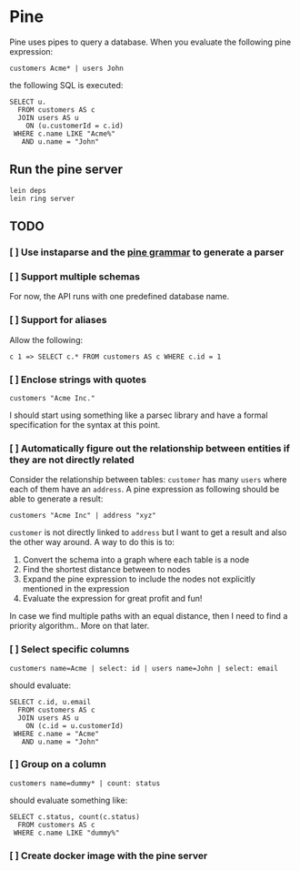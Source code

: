 # Pine

Pine uses pipes to query a database. When you evaluate the following pine expression:

```
customers Acme* | users John
```

the following SQL is executed:

```
SELECT u.
  FROM customers AS c
  JOIN users AS u
    ON (u.customerId = c.id)
 WHERE c.name LIKE "Acme%"
   AND u.name = "John"
```

## Run the pine server

```
lein deps
lein ring server
```

## TODO

### [ ] Use instaparse and the [pine grammar](src/pine/pine.bnf) to generate a parser

### [ ] Support multiple schemas
For now, the API runs with one predefined database name.

### [ ] Support for aliases

Allow the following:


```
c 1 => SELECT c.* FROM customers AS c WHERE c.id = 1

```

### [ ] Enclose strings with quotes
```
customers "Acme Inc."
```

I should start using something like a parsec library and have a formal specification for the syntax at this point.

### [ ] Automatically figure out the relationship between entities if they are not directly related

Consider the relationship between tables: `customer` has many `users` where each
of them have an `address`. A pine expression as following should be able to
generate a result:

```
customers "Acme Inc" | address "xyz"
```

`customer` is not directly linked to `address` but I want to get a result and also the other way around. A way to do this is to:

1. Convert the schema into a graph where each table is a node
2. Find the shortest distance between to nodes
3. Expand the pine expression to include the nodes not explicitly mentioned in the expression
4. Evaluate the expression for great profit and fun!

In case we find multiple paths with an equal distance, then I need to find a priority algorithm.. More on that later.

### [ ] Select specific columns

```
customers name=Acme | select: id | users name=John | select: email
```
should evaluate:

```
SELECT c.id, u.email
  FROM customers AS c
  JOIN users AS u
    ON (c.id = u.customerId)
 WHERE c.name = "Acme"
   AND u.name = "John"
```

### [ ] Group on a column

```
customers name=dummy* | count: status
```

should evaluate something like:

```
SELECT c.status, count(c.status)
  FROM customers AS c
 WHERE c.name LIKE "dummy%"
```

### [ ] Create docker image with the pine server
